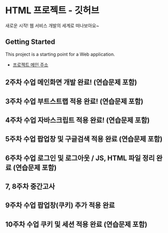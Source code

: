 # HTML 프로젝트 - 깃허브
새로운 시작! 웹 서비스 개발의 세계로 떠나보아요~
## Getting Started
This project is a starting point for a Web application.
- [프로젝트 메인 주소](https://github.com/pjwgithub/WEB_MAIN_20210986)
## 2주차 수업 메인화면 개발 완료! (연습문제 포함)
## 3주차 수업 부트스트랩 적용 완료! (연습문제 포함)
## 4주차 수업 자바스크립트 적용 완료! (연습문제 포함)
## 5주차 수업 팝업창 및 구글검색 적용 완료 (연습문제 포함)
## 6주차 수업 로그인 및 로그아웃 / JS, HTML 파일 정리 완료 (연습문제 포함)
## 7, 8주차 중간고사
## 9주차 수업 팝업창(쿠키) 추가 적용 완료 
## 10주차 수업 쿠키 및 세션 적용 완료 (연습문제 포함)